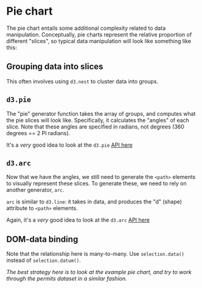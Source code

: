 # Pie chart

The pie chart entails some additional complexity related to data manipulation. Conceptually, pie charts represent the relative proportion of different "slices", so typical data manipulation will look like something like this:

## Grouping data into slices
This often involves using `d3.nest` to cluster data into groups.

## `d3.pie`
The "pie" generator function takes the array of groups, and computes what the pie slices will look like. Specifically, it calculates the "angles" of each slice. Note that these angles are specified in radians, not degrees (360 degrees == 2 PI radians).

It's a *very* good idea to look at the `d3.pie` [API here](https://github.com/d3/d3-shape#pies)

## `d3.arc`
Now that we have the angles, we still need to generate the `<path>` elements to visually represent these slices. To generate these, we need to rely on another generator, `arc`. 

`arc` is similar to `d3.line`: it takes in data, and produces the "d" (shape) attribute to `<path>` elements.

Again, it's a *very* good idea to look at the `d3.arc` [API here](https://github.com/d3/d3-shape#arc)


## DOM-data binding
Note that the relationship here is many-to-many. Use `selection.data()` instead of `selection.datum()`.

*The best strategy here is to look at the example pie chart, and try to work through the permits dataset in a similar fashion.*